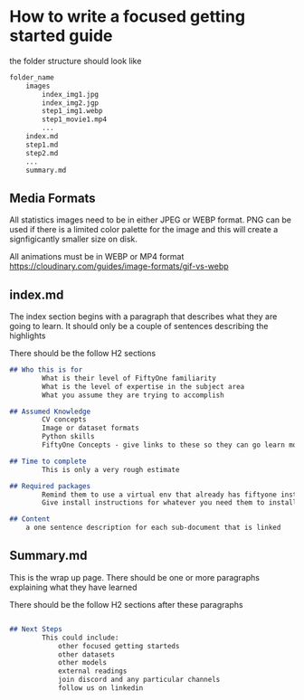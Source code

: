 # How to write a focused getting started guide

the folder structure should look like

```txt
folder_name
    images
        index_img1.jpg
        index_img2.jgp
        step1_img1.webp
        step1_movie1.mp4
        ...
    index.md
    step1.md
    step2.md
    ...
    summary.md
```

## Media Formats

All statistics images need to be in either JPEG or WEBP format. PNG can be used if there is a limited color palette for the
image and this will create a signfigicantly smaller size on disk.

All animations must be in WEBP or MP4 format
<https://cloudinary.com/guides/image-formats/gif-vs-webp>

## index.md

The index section begins with a paragraph that describes what they are going to learn. It should only be a couple of sentences describing the highlights

There should be the follow H2 sections

```markdown
## Who this is for
        What is their level of FiftyOne familiarity
        What is the level of expertise in the subject area
        What you assume they are trying to accomplish

## Assumed Knowledge
        CV concepts
        Image or dataset formats
        Python skills
        FiftyOne Concepts - give links to these so they can go learn more if they don't have the knowledge

## Time to complete
        This is only a very rough estimate

## Required packages
        Remind them to use a virtual env that already has fiftyone installed
        Give install instructions for whatever you need them to install. They should not hit any "package not installed" errors past this page

## Content
    a one sentence description for each sub-document that is linked

```

## Summary.md

This is the wrap up page. There should be one or more paragraphs explaining what they have learned

There should be the follow H2 sections after these paragraphs

```markdown

## Next Steps
        This could include:
            other focused getting starteds
            other datasets
            other models
            external readings
            join discord and any particular channels
            follow us on linkedin


```
